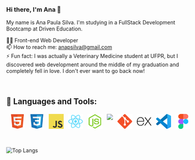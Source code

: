 ### Hi there, I'm Ana 👋

<!--
**anapsv/anapsv** is a ✨ _special_ ✨ repository because its `README.md` (this file) appears on your GitHub profile.

Here are some ideas to get you started:

- 🔭 I’m currently working on ...
- 🌱 I’m currently learning ...
- 👯 I’m looking to collaborate on ...
- 🤔 I’m looking for help with ...
- 💬 Ask me about ...
- 📫 How to reach me: ...
- 😄 Pronouns: ...
- ⚡ Fun fact: ...
-->

My name is Ana Paula Silva. I'm studying in a FullStack Development Bootcamp at Driven Education.

👨‍💻 Front-end Web Developer<br/>
📫 How to reach me: anapsilva@gmail.com<br/>
⚡ Fun fact: I was actually a Veterinary Medicine student at UFPR, but I discovered web development around the middle of my graduation and completely fell in love. I don't ever want to go back now!

<br/>

## 🧰 Languages and Tools:
<p align="center">
<img src="https://raw.githubusercontent.com/devicons/devicon/master/icons/html5/html5-original.svg" height="40" style="vertical-align:top; margin:4px"/>
<img src="https://raw.githubusercontent.com/devicons/devicon/master/icons/css3/css3-original.svg" height="40" style="vertical-align:top; margin:4px"/>
<img src="https://raw.githubusercontent.com/github/explore/80688e429a7d4ef2fca1e82350fe8e3517d3494d/topics/javascript/javascript.png" alt="Javascript" height="40" style="vertical-align:top; margin:4px">
<img src="https://raw.githubusercontent.com/devicons/devicon/master/icons/react/react-original.svg" height="40" style="vertical-align:top; margin:4px"/>
<img src="https://raw.githubusercontent.com/devicons/devicon/master/icons/nodejs/nodejs-original.svg" height="40" style="vertical-align:top; margin:4px"/>
<img src="https://img.icons8.com/glyph-neue/64/FFFFFF/github.png" height="40" style="vertical-align:top; margin:4px"/>
<img src="https://raw.githubusercontent.com/devicons/devicon/master/icons/git/git-original.svg" height="40" style="vertical-align:top; margin:4px"/>
<img src="https://raw.githubusercontent.com/devicons/devicon/master/icons/express/express-original.svg" height="40" style="vertical-align:top; margin:4px"/>
<img src="https://raw.githubusercontent.com/github/explore/80688e429a7d4ef2fca1e82350fe8e3517d3494d/topics/visual-studio-code/visual-studio-code.png" alt="VS Code" height="40" style="vertical-align:top; margin:4px">
<img src="https://raw.githubusercontent.com/devicons/devicon/master/icons/figma/figma-original.svg" height="40" style="vertical-align:top; margin:4px"/>
</p>



<br/>

![Top Langs](https://github-readme-stats.vercel.app/api/top-langs/?username=anapsv&theme=tokyonight)
